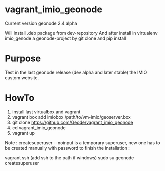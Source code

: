 vagrant_imio_geonode
====================

Current version geonode 2.4 alpha

Will install .deb package from dev-repository
And after install in virtualenv imio_genode a geonode-project by git clone and pip install

Purpose
=======

Test in the last geonode release (dev alpha and later stable) the IMIO custom website.

HowTo
=====

1. install last virtualbox and vagrant
2. vagrant box add imiobox /path/to/vm-imio/geoserver.box
3. git clone https://github.com/Geode/vagrant_imio_geonode
4. cd vagrant_imio_geonode
5. vagrant up

Note : createsuperuser --noinput is a temporary superuser, new one has to be created manually with password to finish the installation :

vagrant ssh (add ssh to the path if windows)
sudo su
geonode createsuperuser

